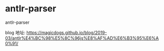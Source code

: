 # antlr-parser
antlr-parser


blog 地址: https://magicdogs.github.io/blog/2019-03/antlr%E4%BC%98%E5%8C%96js%E8%AF%AD%E6%B3%95%E6%A0%91/
